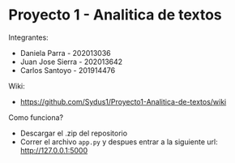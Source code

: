 # Proyecto 1 - Analitica de textos

Integrantes:
- Daniela Parra - 202013036
- Juan Jose Sierra - 202013642
- Carlos Santoyo - 201914476
  
Wiki:
- https://github.com/Sydus1/Proyecto1-Analitica-de-textos/wiki

Como funciona?
- Descargar el .zip del repositorio
- Correr el archivo `app.py` y despues entrar a la siguiente url: http://127.0.0.1:5000
